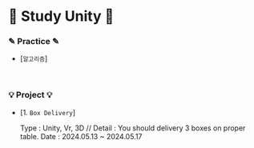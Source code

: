 # 📖 Study Unity 📖

### ✎ Practice ✎
  - [`알고리즘`]

<br>

### 💡 Project 💡
  - [1. `Box Delivery`]

    Type : Unity, Vr, 3D
     // Detail : You should delivery 3 boxes on proper table.
    Date : 2024.05.13 ~ 2024.05.17
     
    
